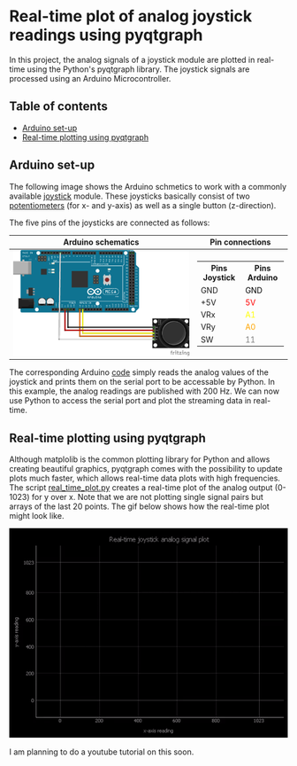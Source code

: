 # Real-time plot of analog joystick readings using pyqtgraph

In this project, the analog signals of a joystick module are plotted in real-time using the Python's pyqtgraph library. The joystick signals are processed using an Arduino Microcontroller.

## Table of contents

   * [Arduino set-up](#arduino-set-up)
   * [Real-time plotting using pyqtgraph](#real-time-plotting-using-pyqtgraph)


## Arduino set-up

The following image shows the Arduino schmetics to work with a commonly available [joystick](https://www.amazon.de/AZDelivery-Joystick-KY-023-Arduino-gratis/dp/B07CKCBHF4/ref=sr_1_1_sspa?ie=UTF8&qid=1538845699&sr=8-1-spons&keywords=joystick+arduino&psc=1) module. These joysticks basically consist of two [potentiometers](https://en.wikipedia.org/wiki/Potentiometer) (for x- and y-axis) as well as a single button (z-direction).

<!-- <p align="center"><img src="doc/single_joystick.png" width="600"></p> --->
The five pins of the joysticks are connected as follows:

|Arduino schematics|Pin connections|
|--|--|
|![awd](doc/single_joystick.png)| <table> <tr><th>Pins Joystick</th><th>Pins Arduino</th></tr><tr><td>GND</td><td><font color="black">GND</font></td></tr><tr><td>+5V</td><td><font color="red">5V</font></td></tr><tr><td>VRx</td><td><font color="yellow">A1</font></td></tr><tr><td>VRy</td><td><font color="orange">A0</font></td></tr><tr><td>SW</td><td><font color="grey">11</font></td></tr> </table>|

The corresponding Arduino [code](joystick_readings.ino) simply reads the analog values of the joystick and prints them on the serial port to be accessable by Python. In this example, the analog readings are published with 200 Hz. We can now use Python to access the serial port and plot the streaming data in real-time.

## Real-time plotting using pyqtgraph

Although matplolib is the common plotting library for Python and allows creating beautiful graphics, pyqtgraph comes with the possibility to update plots much faster, which allows real-time data plots with high frequencies. </br> The script [real_time_plot.py](real_time_plot.py) creates a real-time plot of the analog output (0-1023) for y over x. Note that we are not plotting single signal pairs but arrays of the last 20 points. The gif below shows how the real-time plot might look like.
<p align="center"><img src="doc/plot_gif.gif"></p>


I am planning to do a youtube tutorial on this soon.
